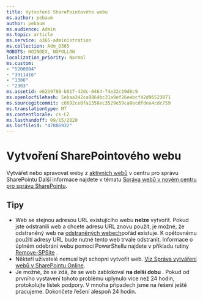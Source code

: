 ```yaml
---
title: Vytvoření SharePointového webu
ms.author: pebaum
author: pebaum
ms.audience: Admin
ms.topic: article
ms.service: o365-administration
ms.collection: Adm_O365
ROBOTS: NOINDEX, NOFOLLOW
localization_priority: Normal
ms.custom:
- "5200004"
- "3911416"
- "1386"
- "2303"
ms.assetid: e62b9f80-b017-42dc-9464-f4e32c19d6c9
ms.openlocfilehash: 5ebaa342ca9864bc31a9ef26eebcf42d96523871
ms.sourcegitcommit: c6692ce0fa1358ec3529e59ca0ecdfdea4cdc759
ms.translationtype: MT
ms.contentlocale: cs-CZ
ms.lasthandoff: 09/15/2020
ms.locfileid: "47806932"
---
```

# <a name="create-a-sharepoint-site"></a>Vytvoření SharePointového webu

Vytvářet nebo spravovat weby z [aktivních webů](https://admin.microsoft.com/sharepoint?page=sitemanagement&modern=true) v centru pro správu SharePointu Další informace najdete v tématu [Správa webů v novém centru pro správu SharePointu](https://docs.microsoft.com/sharepoint/manage-site-creation). 

## <a name="tips"></a>Tipy

- Web se stejnou adresou URL existujícího webu **nelze** vytvořit. Pokud jste odstranili web a chcete adresu URL znovu použít, je možné, že odstraněný web na [odstraněných webech](https://admin.microsoft.com/sharepoint?page=recyclebin&modern=true)pořád existuje. K opětovnému použití adresy URL bude nutné tento web trvale odstranit. Informace o úplném odebrání webu pomocí PowerShellu najdete v příkladu rutiny [Remove-SPSite](https://docs.microsoft.com/sharepoint/manage-sites-in-new-admin-center#delete-a-site) .
- Někteří uživatelé nemusí být schopni vytvořit web. [Viz Správa vytváření webů v SharePointu Online](https://docs.microsoft.com/sharepoint/manage-site-creation).
- Je možné, že se zdá, že se web zablokoval **na delší dobu** . Pokud od prvního vystavení tohoto problému uplynulo více než 24 hodin, protokolujte lístek podpory. V mnoha případech jsme na řešení ještě pracujeme. Dokončete řešení alespoň 24 hodin.
